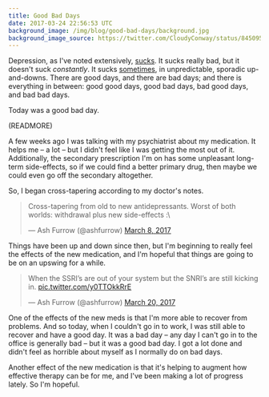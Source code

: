 ```yaml
---
title: Good Bad Days
date: 2017-03-24 22:56:53 UTC
background_image: /img/blog/good-bad-days/background.jpg
background_image_source: https://twitter.com/CloudyConway/status/845095494338691077
---
```


Depression, as I've noted extensively, [sucks](/blog/depression-sucks/). It sucks really bad, but it doesn't suck _constantly_. It sucks [sometimes](/blog/depression-graphed/), in unpredictable, sporadic up-and-downs. There are good days, and there are bad days; and there is everything in between: good good days, good bad days, bad good days, and bad bad days.

Today was a good bad day.

(READMORE)

A few weeks ago I was talking with my psychiatrist about my medication. It helps me – a lot – but I didn't feel like I was getting the most out of it. Additionally, the secondary prescription I'm on has some unpleasant long-term side-effects, so if we could find a better primary drug, then maybe we could even go off the secondary altogether.

So, I began cross-tapering according to my doctor's notes.

<blockquote class="twitter-tweet" data-lang="en"><p lang="en" dir="ltr">Cross-tapering from old to new antidepressants. Worst of both worlds: withdrawal plus new side-effects :\</p>&mdash; Ash Furrow (@ashfurrow) <a href="https://twitter.com/ashfurrow/status/839504160882049024">March 8, 2017</a></blockquote> <script async src="//platform.twitter.com/widgets.js" charset="utf-8"></script>

Things have been up and down since then, but I'm beginning to really feel the effects of the new medication, and I'm hopeful that things are going to be on an upswing for a while. 

<blockquote class="twitter-tweet" data-lang="en"><p lang="en" dir="ltr">When the SSRI’s are out of your system but the SNRI’s are still kicking in. <a href="https://t.co/y0TTOkkRrE">pic.twitter.com/y0TTOkkRrE</a></p>&mdash; Ash Furrow (@ashfurrow) <a href="https://twitter.com/ashfurrow/status/843893464043606016">March 20, 2017</a></blockquote> <script async src="//platform.twitter.com/widgets.js" charset="utf-8"></script>

One of the effects of the new meds is that I'm more able to recover from problems. And so today, when I couldn't go in to work, I was still able to recover and have a good day. It was a bad day – any day I can't go in to the office is generally bad – but it was a good bad day. I got a lot done and didn't feel as horrible about myself as I normally do on bad days.

Another effect of the new medication is that it's helping to augment how effective therapy can be for me, and I've been making a lot of progress lately. So I'm hopeful.
